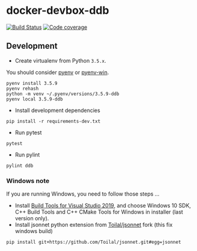 docker-devbox-ddb
=================
[![Build Status](https://img.shields.io/travis/gfi-centre-ouest/docker-devbox-ddb.svg)](https://travis-ci.org/gfi-centre-ouest/docker-devbox-ddb)
[![Code coverage](https://img.shields.io/coveralls/github/gfi-centre-ouest/docker-devbox-ddb)](https://coveralls.io/github/gfi-centre-ouest/docker-devbox-ddb)

Development
-----------

- Create virtualenv from Python `3.5.x`.

You should consider [pyenv](https://github.com/pyenv/pyenv) or [pyenv-win](https://github.com/pyenv-win/pyenv-win).

```
pyenv install 3.5.9
pyenv rehash
python -m venv ~/.pyenv/versions/3.5.9-ddb
pyenv local 3.5.9-ddb
```

- Install development dependencies

```
pip install -r requirements-dev.txt
```

- Run pytest

```
pytest
```

- Run pylint

```
pylint ddb
```

### Windows note

If you are running Windows, you need to follow those steps ...

- Install [Build Tools for Visual Studio 2019](https://visualstudio.microsoft.com/thank-you-downloading-visual-studio/?sku=BuildTools&rel=16), 
and choose Windows 10 SDK, C++ Build Tools and C++ CMake Tools for Windows in installer (last version only).
- Install jsonnet python extension from [Toilal/jsonnet](https://github.com/Toilal/jsonnet) fork (this fix windows build)

```
pip install git+https://github.com/Toilal/jsonnet.git#egg=jsonnet
```
